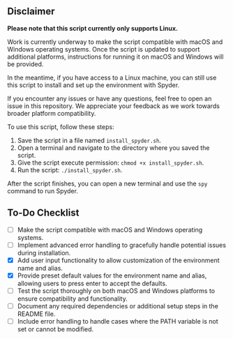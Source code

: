 ## Disclaimer

**Please note that this script currently only supports Linux.**

Work is currently underway to make the script compatible with macOS and Windows operating systems. Once the script is updated to support additional platforms, instructions for running it on macOS and Windows will be provided.

In the meantime, if you have access to a Linux machine, you can still use this script to install and set up the environment with Spyder.

If you encounter any issues or have any questions, feel free to open an issue in this repository. We appreciate your feedback as we work towards broader platform compatibility.

To use this script, follow these steps:

1. Save the script in a file named `install_spyder.sh`.
2. Open a terminal and navigate to the directory where you saved the script.
3. Give the script execute permission: `chmod +x install_spyder.sh`.
4. Run the script: `./install_spyder.sh`.

After the script finishes, you can open a new terminal and use the `spy` command to run Spyder.

## To-Do Checklist

- [ ] Make the script compatible with macOS and Windows operating systems.
- [ ] Implement advanced error handling to gracefully handle potential issues during installation.
- [x] Add user input functionality to allow customization of the environment name and alias.
- [x] Provide preset default values for the environment name and alias, allowing users to press enter to accept the defaults.
- [ ] Test the script thoroughly on both macOS and Windows platforms to ensure compatibility and functionality.
- [ ] Document any required dependencies or additional setup steps in the README file.
- [ ] Include error handling to handle cases where the PATH variable is not set or cannot be modified.
